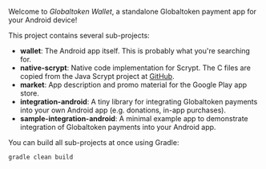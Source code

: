 Welcome to _Globaltoken Wallet_, a standalone Globaltoken payment app for your Android device!

This project contains several sub-projects:

 * __wallet__:
     The Android app itself. This is probably what you're searching for.
 * __native-scrypt__:
     Native code implementation for Scrypt. The C files are copied from the
     Java Scrypt project at [GitHub](https://github.com/wg/scrypt).
 * __market__:
     App description and promo material for the Google Play app store.
 * __integration-android__:
     A tiny library for integrating Globaltoken payments into your own Android app
     (e.g. donations, in-app purchases).
 * __sample-integration-android__:
     A minimal example app to demonstrate integration of Globaltoken payments into
     your Android app.

You can build all sub-projects at once using Gradle:

`gradle clean build`
